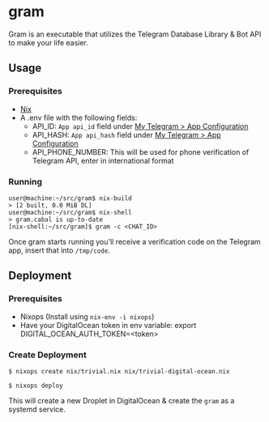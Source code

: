 # gram
Gram is an executable that utilizes the Telegram Database Library & Bot API to make your life easier.

## Usage
### Prerequisites
- [Nix](https://nixos.wiki/wiki/Nix)
- A .env file with the following fields:
  - API\_ID: `App api_id` field under [My Telegram > App Configuration](https://my.telegram.org/apps)
  - API\_HASH: `App api_hash` field under [My Telegram > App Configuration](https://my.telegram.org/apps)
  - API\_PHONE\_NUMBER: This will be used for phone verification of Telegram API, enter in international format
### Running
```
user@machine:~/src/gram$ nix-build
> [2 built, 0.0 MiB DL]
user@machine:~/src/gram$ nix-shell
> gram.cabal is up-to-date
[nix-shell:~/src/gram]$ gram -c <CHAT_ID>
```

Once gram starts running you'll receive a verification code on the Telegram app, insert that into `/tmp/code`.

## Deployment
### Prerequisites
- Nixops (Install using `nix-env -i nixops`)
- Have your DigitalOcean token in env variable: export DIGITAL\_OCEAN\_AUTH\_TOKEN=\<token\>

### Create Deployment
`$ nixops create nix/trivial.nix nix/trivial-digital-ocean.nix`

`$ nixops deploy`

This will create a new Droplet in DigitalOcean & create the `gram` as a systemd service.
